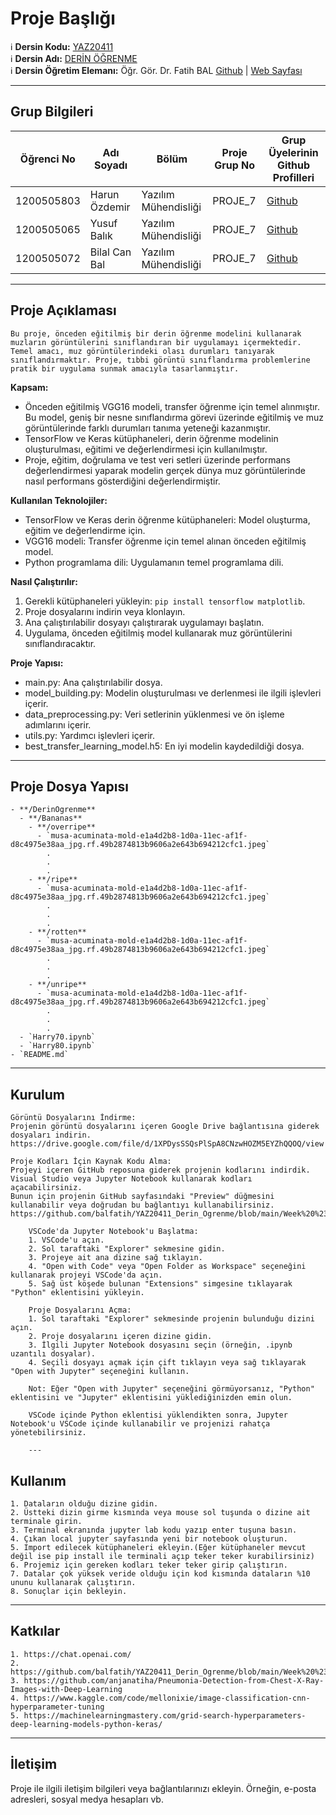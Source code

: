 # Proje Başlığı

:information_source: **Dersin Kodu:** [YAZ20411](https://ebp.klu.edu.tr/Ders/dersDetay/YAZ20411/716026/tr)  
:information_source: **Dersin Adı:** [DERİN ÖĞRENME](https://ebp.klu.edu.tr/Ders/dersDetay/YAZ20411/716026/tr)  
:information_source: **Dersin Öğretim Elemanı:** Öğr. Gör. Dr. Fatih BAL  [Github](https://github.com/balfatih)   |    [Web Sayfası](https://balfatih.github.io/)
   
---

## Grup Bilgileri

| Öğrenci No | Adı Soyadı           | Bölüm          		   | Proje Grup No | Grup Üyelerinin Github Profilleri                 |
|------------|----------------------|--------------------------|---------------|---------------------------------------------------|
| 1200505803 | Harun Özdemir		| Yazılım Mühendisliği     | PROJE_7       | [Github](https://github.com/hrnozdm)     	   |
| 1200505065 | Yusuf  Balık   		| Yazılım Mühendisliği     | PROJE_7       | [Github](https://github.com/Yusuf4916)    	   |
| 1200505072 | Bilal Can Bal  | Yazılım Mühendisliği     | PROJE_7       | [Github](https://github.com/BilalCanBal)   	   |

---

## Proje Açıklaması

	Bu proje, önceden eğitilmiş bir derin öğrenme modelini kullanarak muzların görüntülerini sınıflandıran bir uygulamayı içermektedir. Temel amacı, muz görüntülerindeki olası durumları tanıyarak sınıflandırmaktır. Proje, tıbbi görüntü sınıflandırma problemlerine pratik bir uygulama sunmak amacıyla tasarlanmıştır.

**Kapsam:**
- Önceden eğitilmiş VGG16 modeli, transfer öğrenme için temel alınmıştır. Bu model, geniş bir nesne sınıflandırma görevi üzerinde eğitilmiş ve muz görüntülerinde farklı durumları tanıma yeteneği kazanmıştır.
- TensorFlow ve Keras kütüphaneleri, derin öğrenme modelinin oluşturulması, eğitimi ve değerlendirmesi için kullanılmıştır.
- Proje, eğitim, doğrulama ve test veri setleri üzerinde performans değerlendirmesi yaparak modelin gerçek dünya muz görüntülerinde nasıl performans gösterdiğini değerlendirmiştir.

**Kullanılan Teknolojiler:**
- TensorFlow ve Keras derin öğrenme kütüphaneleri: Model oluşturma, eğitim ve değerlendirme için.
- VGG16 modeli: Transfer öğrenme için temel alınan önceden eğitilmiş model.
- Python programlama dili: Uygulamanın temel programlama dili.

**Nasıl Çalıştırılır:**
1. Gerekli kütüphaneleri yükleyin: `pip install tensorflow matplotlib`.
2. Proje dosyalarını indirin veya klonlayın.
3. Ana çalıştırılabilir dosyayı çalıştırarak uygulamayı başlatın.
4. Uygulama, önceden eğitilmiş model kullanarak muz görüntülerini sınıflandıracaktır.

**Proje Yapısı:**
- main.py: Ana çalıştırılabilir dosya.
- model_building.py: Modelin oluşturulması ve derlenmesi ile ilgili işlevleri içerir.
- data_preprocessing.py: Veri setlerinin yüklenmesi ve ön işleme adımlarını içerir.
- utils.py: Yardımcı işlevleri içerir.
- best_transfer_learning_model.h5: En iyi modelin kaydedildiği dosya.



---



## Proje Dosya Yapısı

	- **/DerinOgrenme**
	  - **/Bananas**
		- **/overripe**
		  - `musa-acuminata-mold-e1a4d2b8-1d0a-11ec-af1f-d8c4975e38aa_jpg.rf.49b2874813b9606a2e643b694212cfc1.jpeg`
			.
			.
			.
		- **/ripe**
		  - `musa-acuminata-mold-e1a4d2b8-1d0a-11ec-af1f-d8c4975e38aa_jpg.rf.49b2874813b9606a2e643b694212cfc1.jpeg`
			.
			.
			.
		- **/rotten**
		  - `musa-acuminata-mold-e1a4d2b8-1d0a-11ec-af1f-d8c4975e38aa_jpg.rf.49b2874813b9606a2e643b694212cfc1.jpeg`
			.
			.
			.
		- **/unripe**
		  - `musa-acuminata-mold-e1a4d2b8-1d0a-11ec-af1f-d8c4975e38aa_jpg.rf.49b2874813b9606a2e643b694212cfc1.jpeg`
			.
			.
			.
	  - `Harry70.ipynb`
	  - `Harry80.ipynb`
	- `README.md`

---

## Kurulum


	Görüntü Dosyalarını İndirme:
	Projenin görüntü dosyalarını içeren Google Drive bağlantısına giderek dosyaları indirin.
	https://drive.google.com/file/d/1XPDysSSQsPlSpA8CNzwHOZM5EYZhQQOQ/view

	Proje Kodları İçin Kaynak Kodu Alma:
	Projeyi içeren GitHub reposuna giderek projenin kodlarını indirdik. Visual Studio veya Jupyter Notebook kullanarak kodları açacabilirsiniz.
	Bunun için projenin GitHub sayfasındaki "Preview" düğmesini kullanabilir veya doğrudan bu bağlantıyı kullanabilirsiniz.
	https://github.com/balfatih/YAZ20411_Derin_Ogrenme/blob/main/Week%20%2311/19122023_Derin_Ogrenme_Online_Dersi.ipynb

		VSCode'da Jupyter Notebook'u Başlatma:
		1. VSCode'u açın.
		2. Sol taraftaki "Explorer" sekmesine gidin.
		3. Projeye ait ana dizine sağ tıklayın.
		4. "Open with Code" veya "Open Folder as Workspace" seçeneğini kullanarak projeyi VSCode'da açın.
		5. Sağ üst köşede bulunan "Extensions" simgesine tıklayarak "Python" eklentisini yükleyin.

		Proje Dosyalarını Açma:
		1. Sol taraftaki "Explorer" sekmesinde projenin bulunduğu dizini açın.
		2. Proje dosyalarını içeren dizine gidin.
		3. İlgili Jupyter Notebook dosyasını seçin (örneğin, .ipynb uzantılı dosyalar).
		4. Seçili dosyayı açmak için çift tıklayın veya sağ tıklayarak "Open with Jupyter" seçeneğini kullanın.

		Not: Eğer "Open with Jupyter" seçeneğini görmüyorsanız, "Python" eklentisini ve "Jupyter" eklentisini yüklediğinizden emin olun.

		VSCode içinde Python eklentisi yüklendikten sonra, Jupyter Notebook'u VSCode içinde kullanabilir ve projenizi rahatça yönetebilirsiniz.

		---

## Kullanım
	
	1. Dataların olduğu dizine gidin.
	2. Üstteki dizin girme kısmında veya mouse sol tuşunda o dizine ait terminale girin.
	3. Terminal ekranında jupyter lab kodu yazıp enter tuşuna basın.
	4. Çıkan local jupyter sayfasında yeni bir notebook oluşturun.
	5. Import edilecek kütüphaneleri ekleyin.(Eğer kütüphaneler mevcut değil ise pip install ile terminali açıp teker teker kurabilirsiniz)
	6. Projemiz için gereken kodları teker teker girip çalıştırın.
	7. Datalar çok yüksek veride olduğu için kod kısmında dataların %10 ununu kullanarak çalıştırın.
	8. Sonuçlar için bekleyin.
---

## Katkılar

	1. https://chat.openai.com/
	2. https://github.com/balfatih/YAZ20411_Derin_Ogrenme/blob/main/Week%20%2311/19122023_Derin_Ogrenme_Online_Dersi.ipynb
	3. https://github.com/anjanatiha/Pneumonia-Detection-from-Chest-X-Ray-Images-with-Deep-Learning
	4. https://www.kaggle.com/code/mellonixie/image-classification-cnn-hyperparameter-tuning
	5. https://machinelearningmastery.com/grid-search-hyperparameters-deep-learning-models-python-keras/
	
---

## İletişim

Proje ile ilgili iletişim bilgileri veya bağlantılarınızı ekleyin. Örneğin, e-posta adresleri, sosyal medya hesapları vb.
